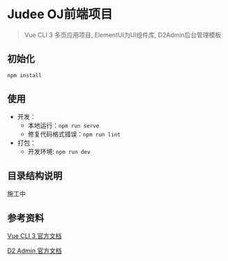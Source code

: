 # Judee OJ前端项目
> Vue CLI 3 多页应用项目, ElementUI为UI组件库, D2Admin后台管理模板


## 初始化
```bash
npm install
```

## 使用
* 开发：
    * 本地运行：`npm run serve`  
    * 修复代码格式错误：`npm run lint`
* 打包：
    * 开发环境: `npm run dev`

## 目录结构说明 
施工中

## 参考资料
[Vue CLI 3 官方文档](https://cli.vuejs.org/zh/)

[D2 Admin 官方文档](https://fairyever.com/d2-admin/doc/zh/)

